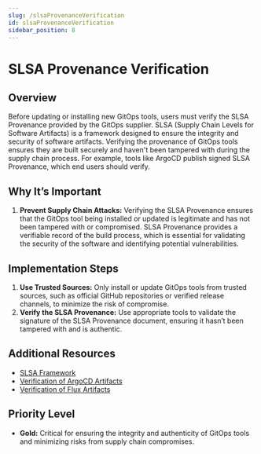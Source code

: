 ```yaml
---
slug: /slsaProvenanceVerification
id: slsaProvenanceVerification
sidebar_position: 8
---
```


# SLSA Provenance Verification

## Overview

Before updating or installing new GitOps tools, users must verify the SLSA Provenance provided by the GitOps supplier. SLSA (Supply Chain Levels for Software Artifacts) is a framework designed to ensure the integrity and security of software artifacts. Verifying the provenance of GitOps tools ensures they are built securely and haven't been tampered with during the supply chain process. For example, tools like ArgoCD publish signed SLSA Provenance, which end users should verify.

## Why It’s Important

1. **Prevent Supply Chain Attacks:** Verifying the SLSA Provenance ensures that the GitOps tool being installed or updated is legitimate and has not been tampered with or compromised. SLSA Provenance provides a verifiable record of the build process, which is essential for validating the security of the software and identifying potential vulnerabilities. 

## Implementation Steps

1. **Use Trusted Sources:** Only install or update GitOps tools from trusted sources, such as official GitHub repositories or verified release channels, to minimize the risk of compromise. 
2. **Verify the SLSA Provenance:** Use appropriate tools to validate the signature of the SLSA Provenance document, ensuring it hasn’t been tampered with and is authentic. 

## Additional Resources

- [SLSA Framework](https://slsa.dev/)
- [Verification of ArgoCD Artifacts](https://argo-cd.readthedocs.io/en/stable/operator-manual/signed-release-assets/)
- [Verification of Flux Artifacts](https://fluxcd.io/blog/2022/02/security-image-provenance/)

## Priority Level

- **Gold:** Critical for ensuring the integrity and authenticity of GitOps tools and minimizing risks from supply chain compromises.

